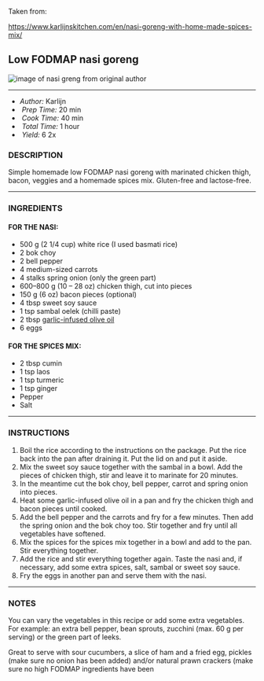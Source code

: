 Taken from: 

https://www.karlijnskitchen.com/en/nasi-goreng-with-home-made-spices-mix/

## Low FODMAP nasi goreng

![image of nasi greng from original author](https://www.karlijnskitchen.com/wp-content/uploads/2016/02/Nasi-5.jpg)

---

* *Author:* Karlijn
*  *Prep Time:* 20 min
*  *Cook Time:* 40 min
*  *Total Time:* 1 hour
*  *Yield:* 6 2x


### DESCRIPTION

Simple homemade low FODMAP nasi goreng with marinated chicken thigh, bacon, veggies and a homemade spices mix. Gluten-free and lactose-free.

---


### INGREDIENTS

#### FOR THE NASI:

* 500 g (2 1/4 cup) white rice (I used basmati rice)
* 2 bok choy
* 2 bell pepper
* 4 medium-sized carrots
* 4 stalks spring onion (only the green part)
* 600–800 g (10 – 28 oz) chicken thigh, cut into pieces
* 150 g (6 oz) bacon pieces (optional)
* 4 tbsp sweet soy sauce
* 1 tsp sambal oelek (chilli paste)
* 2 tbsp [garlic-infused olive oil](https://fodyfoods.co.uk/products/low-fodmap-garlic-infused-olive-oil?aff=95)
* 6 eggs

#### FOR THE SPICES MIX:

* 2 tbsp cumin
* 1 tsp laos
* 1 tsp turmeric
* 1 tsp ginger
* Pepper
* Salt

---

### INSTRUCTIONS

1. Boil the rice according to the instructions on the package. Put the rice back into the pan after draining it. Put the lid on and put it aside.
2. Mix the sweet soy sauce together with the sambal in a bowl. Add the pieces of chicken thigh, stir and leave it to marinate for 20 minutes.
3. In the meantime cut the bok choy, bell pepper, carrot and spring onion into pieces.
4. Heat some garlic-infused olive oil in a pan and fry the chicken thigh and bacon pieces until cooked.
5. Add the bell pepper and the carrots and fry for a few minutes. Then add the spring onion and the bok choy too. Stir together and fry until all vegetables have softened.
6. Mix the spices for the spices mix together in a bowl and add to the pan. Stir everything together.
7. Add the rice and stir everything together again. Taste the nasi and, if necessary, add some extra spices, salt, sambal or sweet soy sauce.
8. Fry the eggs in another pan and serve them with the nasi.

---

### NOTES

You can vary the vegetables in this recipe or add some extra vegetables. For example: an extra bell pepper, bean sprouts, zucchini (max. 60 g per serving) or the green part of leeks.

Great to serve with sour cucumbers, a slice of ham and a fried egg, pickles (make sure no onion has been added) and/or natural prawn crackers (make sure no high FODMAP ingredients have been
